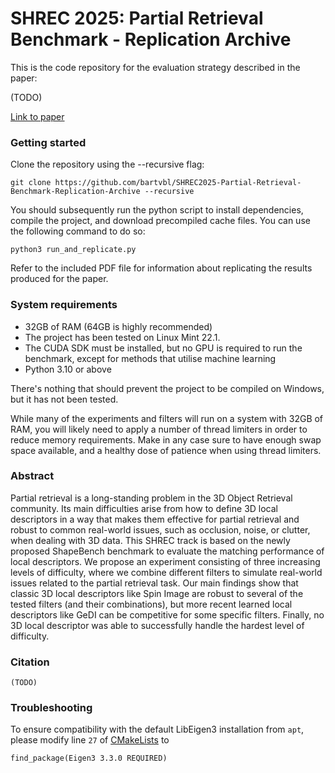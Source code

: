 # SHREC 2025: Partial Retrieval Benchmark - Replication Archive

This is the code repository for the evaluation strategy described in the paper:

(TODO)

[Link to paper](https://todo)

### Getting started

Clone the repository using the --recursive flag:
```
git clone https://github.com/bartvbl/SHREC2025-Partial-Retrieval-Benchmark-Replication-Archive --recursive
```
You should subsequently run the python script to install dependencies, compile the project, and download precompiled cache files. You can use the following command to do so:
```
python3 run_and_replicate.py
```
Refer to the included PDF file for information about replicating the results produced for the paper.

### System requirements
* 32GB of RAM (64GB is highly recommended)
* The project has been tested on Linux Mint 22.1.
* The CUDA SDK must be installed, but no GPU is required to run the benchmark, except for methods that utilise machine learning
* Python 3.10 or above

There's nothing that should prevent the project to be compiled on Windows, but it has not been tested.

While many of the experiments and filters will run on a system with 32GB of RAM, you will likely need to apply a number of thread limiters in order to reduce memory requirements. Make in any case sure to have enough swap space available, and a healthy dose of patience when using thread limiters.

### Abstract

Partial retrieval is a long-standing problem in the 3D Object Retrieval community. Its main difficulties arise from how to define 3D local descriptors in a way that makes them effective for partial retrieval and robust to common real-world issues, such as occlusion, noise, or clutter, when dealing with 3D data. This SHREC track is based on the newly proposed ShapeBench benchmark to evaluate the matching performance of local descriptors. We propose an experiment consisting of three increasing levels of difficulty, where we combine different filters to simulate real-world issues related to the partial retrieval task. Our main findings show that classic 3D local descriptors like Spin Image are robust to several of the tested filters (and their combinations), but more recent learned local descriptors like GeDI can be competitive for some specific filters. Finally, no 3D local descriptor was able to successfully handle the hardest level of difficulty.

### Citation

```
(TODO)
```

### Troubleshooting
To ensure compatibility with the default LibEigen3 installation from `apt`, please modify line `27` of [CMakeLists](https://github.com/bartvbl/ShapeBench-Replication-Archive/blob/main/CMakeLists.txt) to
```
find_package(Eigen3 3.3.0 REQUIRED)
```
